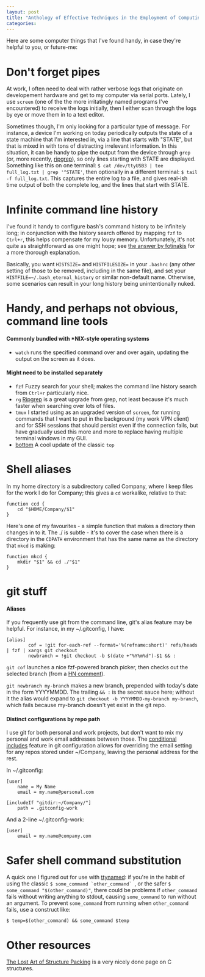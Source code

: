```yaml
---
layout: post
title: "Anthology of Effective Techniques in the Employment of Computing Machines"
categories:
---
```


Here are some computer things that I've found handy, in case they're helpful to you, or future-me:

Don't forget pipes
===
At work, I often need to deal with rather verbose logs that originate on developement hardware and get to my computer via serial ports. Lately, I use `screen` (one of the the more irritatingly named programs I've encountered) to receive the logs initially, then I either scan through the logs by eye or move them in to a text editor. 

Sometimes though, I'm only looking for a particular type of message. For instance, a device I'm working on today periodically outputs the state of a state machine that I'm interested in, via a line that starts with "STATE", but that is mixed in with tons of distracting irrelevant information. In this situation, it can be handy to pipe the output from the device through `grep` (or, more recently, [ripgrep](https://github.com/BurntSushi/ripgrep)), so only lines starting with STATE are displayed. Something like this on one terminal: `$ cat /dev/ttyUSB3 | tee full_log.txt | grep '^STATE'`, then optionally in a different terminal: `$ tail -f full_log.txt`. This captures the entire log to a file, and gives real-ish time output of both the complete log, and the lines that start with STATE.

Infinite command line history
===
I've found it handy to configure bash's command history to be infinitely long; in conjunction with the history search offered by mapping `fzf` to `Ctrl+r`, this helps compensate for my lousy memory. Unfortunately, it's not quite as straightforward as one might hope; see [the answer by fotinakis](https://stackoverflow.com/a/19533853/10328027) for a more thorough explanation.

Basically, you want `HISTSIZE=` and `HISTFILESIZE=` in your `.bashrc` (any other setting of those to be removed, including in the same file), and set your `HISTFILE=~/.bash_eternal_history` or similar non-default name. Otherwise, some scenarios can result in your long history being unintentionally nuked.

Handy, and perhaps not obvious, command line tools
===
#### Commonly bundled with *NIX-style operating systems

  * `watch` runs the specified command over and over again, updating the output on the screen as it does.

#### Might need to be installed separately

  * `fzf` Fuzzy search for your shell; makes the command line history search from `Ctrl+r` particularly nice.
  * `rg` [Ripgrep](https://github.com/BurntSushi/ripgrep) is a great upgrade from grep, not least because it's much faster when searching over lots of files.
  * `tmux` I started using as an upgraded version of `screen`, for running commands that I want to put in the background (my work VPN client) and for SSH sessions that should persist even if the connection fails, but have gradually used this more and more to replace having multiple terminal windows in my GUI.
  * [bottom](https://github.com/ClementTsang/bottom) A cool update of the classic `top`

Shell aliases
===
In my home directory is a subdirectory called Company, where I keep files for the work I do for Company; this gives a `cd` workalike, relative to that:
```
function ccd {
    cd "$HOME/Company/$1"
}
```

Here's one of my favourites - a simple function that makes a directory then changes in to it.  The ./ is subtle - it's to cover the case when there is a directory in the `CDPATH` environment that has the same name as the directory that `mkcd` is making:
```
function mkcd {
    mkdir "$1" && cd ./"$1"
}
```

git stuff
===

#### Aliases
If you frequently use git from the command line, git's alias feature may be helpful.
For instance, in my ~/.gitconfig, I have:

```
[alias]
        cof = !git for-each-ref --format='%(refname:short)' refs/heads | fzf | xargs git checkout
        newbranch = !git checkout -b $(date +"%Y%m%d")-$1 && :
```

`git cof` launches a nice fzf-powered branch picker, then checks out the selected branch (from a [HN comment](https://news.ycombinator.com/item?id=20361377)).

`git newbranch my-branch` makes a new branch, prepended with today's date in the form YYYYMMDD. The trailing `&& :` is the secret sauce here; without it the alias would expand to `git checkout -b YYYYMMDD-my-branch my-branch`, which fails because my-branch doesn't yet exist in the git repo.

#### Distinct configurations by repo path
I use git for both personal and work projects, but don't want to mix my personal and work email addresses between those.
The [conditional includes](https://git-scm.com/docs/git-config#_conditional_includes) feature in git configuration allows for overriding the email setting for any repos stored under ~/Company, leaving the personal address for the rest.

In ~/.gitconfig:

```
[user]
    name = My Name
    email = my.name@personal.com

[includeIf "gitdir:~/Company/"]
    path = .gitconfig-work

```

And a 2-line ~/.gitconfig-work:

```
[user]
    email = my.name@company.com
```

Safer shell command substitution
===

A quick one I figured out for use with [ttynamed](https://github.com/ianrrees/ttynamed): if you're in the habit of using the classic ```$ some_command `other_command` ```, or the safer `$ some_command "$(other_command)"`, there could be problems if `other_command` fails without writing anything to stdout, causing `some_command` to run without an argument. To prevent `some_command` from running when `other_command` fails, use a construct like:

```
$ temp=$(other_command) && some_command $temp
```

Other resources
===

[The Lost Art of Structure Packing](http://www.catb.org/esr/structure-packing/) is a very nicely done page on C structures.